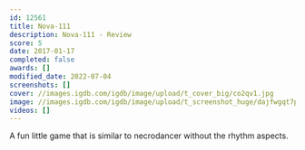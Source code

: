 ```yaml
---
id: 12561
title: Nova-111
description: Nova-111 - Review
score: 5
date: 2017-01-17
completed: false
awards: []
modified_date: 2022-07-04
screenshots: []
cover: //images.igdb.com/igdb/image/upload/t_cover_big/co2qv1.jpg
image: //images.igdb.com/igdb/image/upload/t_screenshot_huge/dajfwgqt7pnbubpeussv.jpg
videos: []
---
```

A fun little game that is similar to necrodancer without the rhythm aspects.